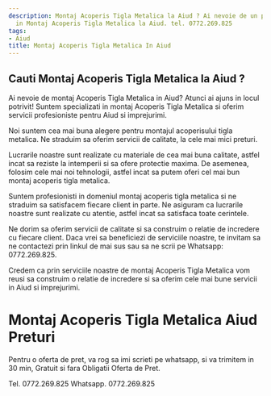 ```yaml
---
description: Montaj Acoperis Tigla Metalica la Aiud ? Ai nevoie de un profesionist
  in Montaj Acoperis Tigla Metalica la Aiud. tel. 0772.269.825
tags:
- Aiud
title: Montaj Acoperis Tigla Metalica In Aiud
---
```



## Cauti Montaj Acoperis Tigla Metalica la Aiud ?

Ai nevoie de montaj Acoperis Tigla Metalica in Aiud? 
Atunci ai ajuns in locul potrivit! Suntem specializati in montaj Acoperis Tigla Metalica si oferim servicii profesioniste pentru Aiud si imprejurimi. 

Noi suntem cea mai buna alegere pentru montajul acoperisului tigla metalica. Ne straduim sa oferim servicii de calitate, la cele mai mici preturi. 

Lucrarile noastre sunt realizate cu materiale de cea mai buna calitate, astfel incat sa reziste la intemperii si sa ofere protectie maxima. De asemenea, folosim cele mai noi tehnologii, astfel incat sa putem oferi cel mai bun montaj acoperis tigla metalica.

Suntem profesionisti in domeniul montaj acoperis tigla metalica si ne straduim sa satisfacem fiecare client in parte. Ne asiguram ca lucrarile noastre sunt realizate cu atentie, astfel incat sa satisfaca toate cerintele. 

Ne dorim sa oferim servicii de calitate si sa construim o relatie de incredere cu fiecare client. Daca vrei sa beneficiezi de serviciile noastre, te invitam sa ne contactezi prin linkul de mai sus sau sa ne scrii pe Whatsapp: 0772.269.825. 

Credem ca prin serviciile noastre de montaj Acoperis Tigla Metalica vom reusi sa construim o relatie de incredere si sa oferim cele mai bune servicii in Aiud si imprejurimi.

# Montaj Acoperis Tigla Metalica Aiud Preturi
Pentru o oferta de pret, va rog sa imi scrieti pe whatsapp, si va trimitem in 30 min, Gratuit si fara Obligatii Oferta de Pret.

Tel. 0772.269.825
Whatsapp. 0772.269.825